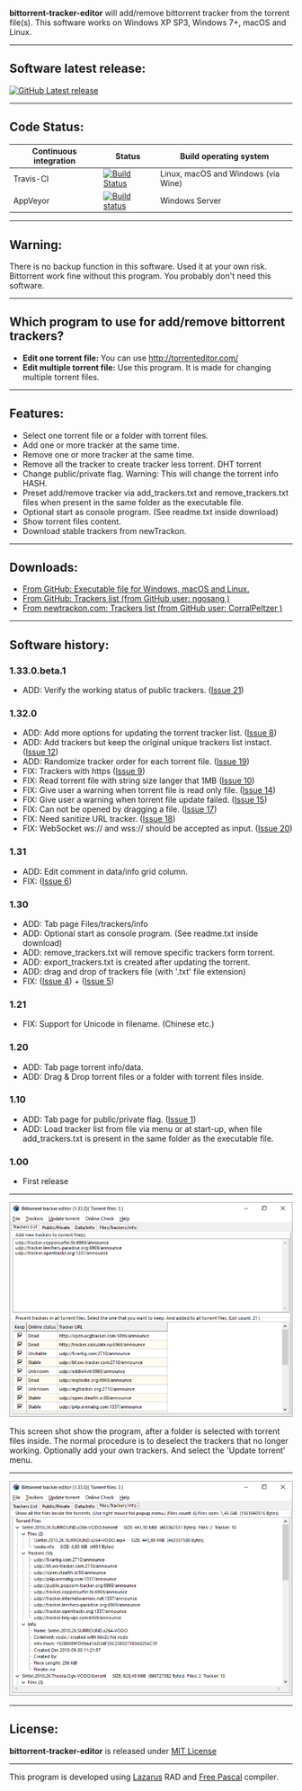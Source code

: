 **bittorrent-tracker-editor** will add/remove bittorrent tracker from the torrent file(s).
This software works on Windows XP SP3, Windows 7+, macOS and Linux.

---

## Software latest release: ##
[![GitHub Latest release](https://img.shields.io/github/release/GerryFerdinandus/bittorrent-tracker-editor/all.svg)](https://github.com/GerryFerdinandus/bittorrent-tracker-editor/releases)

---

## Code Status: ##
Continuous integration|Status| Build operating system
------------|---------|---------
Travis-CI   |[![Build Status](https://travis-ci.org/GerryFerdinandus/bittorrent-tracker-editor.svg?branch=master)](https://travis-ci.org/GerryFerdinandus/bittorrent-tracker-editor)        |Linux, macOS and Windows (via Wine)
AppVeyor      |[![Build status](https://ci.appveyor.com/api/projects/status/yq8u0hptl006my57/branch/master?svg=true)](https://ci.appveyor.com/project/GerryFerdinandus/bittorrent-tracker-editor/branch/master) | Windows Server

---

## Warning: ##
There is no backup function in this software. Used it at your own risk. Bittorrent work fine without this program. You probably don't need this software.

---

## Which program to use for add/remove bittorrent trackers? ##
  * **Edit one torrent file:** You can use http://torrenteditor.com/
  * **Edit multiple torrent file:** Use this program. It is made for changing multiple torrent files.

---

## Features: ##
  * Select one torrent file or a folder with torrent files.
  * Add one or more tracker at the same time.
  * Remove one or more tracker at the same time.
  * Remove all the tracker to create tracker less torrent. DHT torrent
  * Change public/private flag. Warning: This will change the torrent info HASH.
  * Preset add/remove tracker via add\_trackers.txt and remove\_trackers.txt files when present in the same folder as the executable file.
  * Optional start as console program. (See readme.txt inside download)
  * Show torrent files content.
  * Download stable trackers from newTrackon.

---

## Downloads: ##
  * [From GitHub: Executable file for Windows, macOS and Linux.](https://github.com/GerryFerdinandus/bittorrent-tracker-editor/releases)
  * [From GitHub: Trackers list (from GitHub user: ngosang )](https://github.com/ngosang/trackerslist)
  * [From newtrackon.com: Trackers list (from GitHub user: CorralPeltzer )](https://newtrackon.com)

---

## Software history: ##

### 1.33.0.beta.1 ###
  * ADD:  Verify the working status of public trackers. ([Issue 21](https://github.com/GerryFerdinandus/bittorrent-tracker-editor/issues/21))

### 1.32.0 ###
  * ADD:  Add more options for updating the torrent tracker list. ([Issue 8](https://github.com/GerryFerdinandus/bittorrent-tracker-editor/issues/8))
  * ADD:  Add trackers but keep the original unique trackers list instact. ([Issue 12](https://github.com/GerryFerdinandus/bittorrent-tracker-editor/issues/12))
  * ADD:  Randomize tracker order for each torrent file. ([Issue 19](https://github.com/GerryFerdinandus/bittorrent-tracker-editor/issues/19))
  * FIX:  Trackers with https ([Issue 9](https://github.com/GerryFerdinandus/bittorrent-tracker-editor/issues/9))
  * FIX:  Read torrent file with string size langer that 1MB ([Issue 10](https://github.com/GerryFerdinandus/bittorrent-tracker-editor/issues/10))
  * FIX:  Give user a warning when torrent file is read only file. ([Issue 14](https://github.com/GerryFerdinandus/bittorrent-tracker-editor/issues/14))
  * FIX:  Give user a warning when torrent file update failed. ([Issue 15](https://github.com/GerryFerdinandus/bittorrent-tracker-editor/issues/15))
  * FIX:  Can not be opened by dragging a file. ([Issue 17](https://github.com/GerryFerdinandus/bittorrent-tracker-editor/issues/17))
  * FIX:  Need sanitize URL tracker. ([Issue 18](https://github.com/GerryFerdinandus/bittorrent-tracker-editor/issues/18))
  * FIX:  WebSocket ws:// and wss:// should be accepted as input. ([Issue 20](https://github.com/GerryFerdinandus/bittorrent-tracker-editor/issues/20))

### 1.31 ###
  * ADD: Edit comment in data/info grid column.
  * FIX:  ([Issue 6](https://github.com/GerryFerdinandus/bittorrent-tracker-editor/issues/6))

### 1.30 ###
  * ADD: Tab page Files/trackers/info
  * ADD: Optional start as console program. (See readme.txt inside download)
  * ADD: remove\_trackers.txt will remove specific trackers form torrent.
  * ADD: export\_trackers.txt is created after updating the torrent.
  * ADD: drag and drop of trackers file (with '.txt' file extension)
  * FIX:  ([Issue 4](https://github.com/GerryFerdinandus/bittorrent-tracker-editor/issues/4)) + ([Issue 5](https://github.com/GerryFerdinandus/bittorrent-tracker-editor/issues/5))

### 1.21 ###
  * FIX: Support for Unicode in filename. (Chinese etc.)

### 1.20 ###
  * ADD: Tab page torrent info/data.
  * ADD: Drag & Drop torrent files or a folder with torrent files inside.

### 1.10 ###
  * ADD: Tab page for public/private flag. ([Issue 1](https://github.com/GerryFerdinandus/bittorrent-tracker-editor/issues/1))
  * ADD: Load tracker list from file via menu or at start-up, when file add\_trackers.txt is present in the same folder as the executable file.

### 1.00 ###
  * First release

---

![](pictures/trackereditor.png?raw=true "Trackers List")

This screen shot show the program, after a folder is selected with torrent files inside. The normal procedure is to deselect the trackers that no longer working. Optionally add your own trackers. And select the 'Update torrent' menu.

---

![](pictures/filestrackersinfo.png?raw=true "Files/Trackers/Info")

---

## License: ##
**bittorrent-tracker-editor** is released under [MIT License](http://www.opensource.org/licenses/MIT)

---

This program is developed using [Lazarus](http://lazarus.freepascal.org/) RAD and [Free Pascal](http://www.freepascal.org/) compiler.
